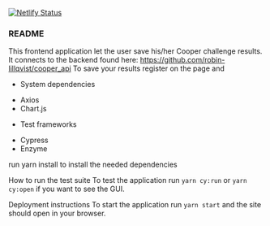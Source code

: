 [![Netlify Status](https://api.netlify.com/api/v1/badges/592adda5-3ff8-4109-bab3-835a751a94bf/deploy-status)](https://app.netlify.com/sites/eager-ardinghelli-5798c5/deploys)

### README
This frontend application let the user save his/her Cooper challenge results. It connects to the backend found here: https://github.com/robin-lillqvist/cooper_api
To save your results register on the page and 

* System dependencies
- Axios
- Chart.js

* Test frameworks
- Cypress
- Enzyme

run yarn install to install the needed dependencies

How to run the test suite
To test the application run 
```yarn cy:run``` or ```yarn cy:open``` if you want to see the GUI.

Deployment instructions
To start the application run ```yarn start``` and the site should open in your browser. 

